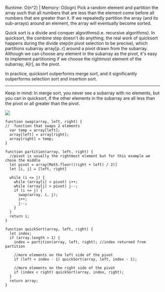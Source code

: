 Runtime: O(n^2) | Memory: O(logn)
Pick a random element and partition the array such that all numbers that are less than the element come before all numbers that are greater than it. 
If we repeatedly partition the array (and its sub-arrays) around an element, the array will eventually become sorted.

Quick sort is a divide and conquer algorithms(i.e. recursive algorithms). In quicksort, the combine step doesn't do anything; the real work of quicksort 
happens during the divide step(in pivot selection to be precise), which partitions subarray array[p..r] around a pivot drawn from the subarray. Although we 
can choose any element in the subarray as the pivot, it's easy to implement partitioning if we choose the rightmost element of the subarray, A[r], as the pivot.

In practice, quicksort outperforms merge sort, and it significantly outperforms selection sort and insertion sort.

---

Keep in mind:
In merge sort, you never see a subarray with no elements, but you can in quicksort, if the other elements in the subarray are all less than the pivot or all 
greater than the pivot.

<img src="https://upload.wikimedia.org/wikipedia/commons/9/9c/Quicksort-example.gif" />

```
function swap(array, left, right) {
//  function that swaps 2 elements
  var temp = array[left];
  array[left] = array[right];
  array[right] = temp;
}

function partition(array, left, right) {
  //pivot is usually the rightmost element but for this example we chose the middle
  let pivot = array[Math.floor((right + left) / 2)]
  let [i, j] = [left, right]
  
  while (i <= j) {
    while (array[i] < pivot) i++;
    while (array[j] > pivot) j--;
    if (i <= j) {
      swap(array, i, j); 
      i++;
      j--;
    }
  }
  return i;
}

function quickSort(array, left, right) {
  let index;
  if (array.length > 1) {
    index = partition(array, left, right); //index returned from partition
    
    //more elements on the left side of the pivot
    if (left < index - 1) quickSort(array, left, index - 1);
    
    //more elements on the right side of the pivot
    if (index < right) quickSort(array, index, right);
  }
  return array;
}
```
